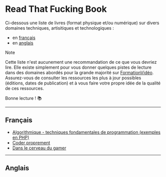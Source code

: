 # Read That Fucking Book

Ci-dessous une liste de livres (format physique et/ou numérique) sur divers domaines techniques, artisitiques et technologiques :

+ en [français](#français)
+ en [anglais](#anglais)

> [!NOTE]
> Cette liste n'est aucunement une recommandation de ce que vous devriez lire. Elle existe simplement pour vous donner quelques pistes de lecture dans des domaines abordés pour la grande majorité sur [FormationVidéo](https://www.youtube.com/formationvideo8). Assurez-vous de consulter les ressources les plus à jour possibles (éditions, dates de publication) et à vous faire votre propre idée de la qualité de ces ressources.

Bonne lecture ! 📚

---

## Français

+ [Algorithmique - techniques fondamentales de programmation (exemples en PHP)](https://isbndb.com/book/9782409027086)
+ [Coder proprement](https://isbndb.com/book/9782326002272)
+ [Dans le cerveau du gamer](https://isbndb.com/book/9782100809158)

<!--
|Dictionnaire des mathématiques élémentaires|Stella Baruk|
|Java pour les Nuls|Barry Burd|
|Je dessine mes premiers personnages|Kaori Yoshikawa|
|Le dessin de manga|Sonia Leong|
|Le guide de l'étalonneur DaVinci Resolve 18|Daria Fissoun, David Hover, Dion Scoppettuolo, Jason Druss, Mary Plummer|
|Le guide des VFX avec DaVinci Resolve 18|Damian Allen, Dion Scoppettuolo, Tony Gallardo|
|Le guide du débutant DaVinci Resolve 18|Arthur Ditner, Chris Roberts, Daria Fissoun, Dion Scoppettuolo, Simon Hall|
|Programmation efficace - 128 algorithmes qu'il faut avoir compris et codés en Python au cours de sa vie|Christoph Dürr, Jill-Jênn Vie|
|Programmation web pour les Nuls|Chris Minnick, Eva Holland, Nikhil Abraham|
|Programmer en langage C|Claude Delannoy|
|Programmer pour les Nuls|Olivier Engler, Wallace Wang|
|Python - manuel de référence|Alex Martelli, Anna Martelli Ravenscroft, Paul McGuire, Steve Holden|
|Python pour débutants : programmer un réseau neuronal en 7 jours|Benjamin Spahic|
|SQL Synthex|Christian Soutou, Frédéric Brouard, Rudi Bruchez|
-->

---

## Anglais

<!--
|An Architectural Approach to Level Design|Christopher W. Totten|
|A Practical Guide to Level Design: From Theory to Practice, Diplomacy and Production|Benjamin Bauer|
|Arm Assembly Internals and Reverse Engineering|Maria Markstedter|
|Blood, Sweat, and Pixels: The Triumphant, Turbulent Stories Behind How Video Games Are Made|Jason Schreier|
|C++ Primer|Barbara Moo, Josée Lajoie, Stanley Lippman|
|Clean Code|Robert C. Martin|
|Compilers: Principles Techniques And Tools|Alfred V. Aho, Jeffrey Ullman, Monica Lam, Ravi Sethi|
|Computer Networks|Andrew S. Tanenbaum|
|Design Patterns: Elements of Reusable Object-Oriented Software|Erich Gamma, Richard Helm, Ralph Johnson, John Vlissides|
|Dramatic Storytelling & Narrative Design|Ross Berger|
|Effective Java|Joshua Bloch|
|Game Engine Architecture|Jason Gregory|
|Game Programming in C++|Sanjay Madhav|
|Game Programming Patterns|Robert Nystrom|
|Head First SQL|Lynn Beighley|
|Head First Excel|Michael Milton|
|Head First Networking|Al Anderson, Ryan Benedetti|
|Head First Agile|Andrew Stellman, Jennifer Greene|
|Head First Android Development|Dawn Griffiths|
|Head First C|David Griffiths|
|Head First C#|Andrew Stellman, Jennifer Greene|
|Head First Design Patterns|Bert Bates, Elisabeth Freeman, Eric Freeman, Kathy Sierra|
|Head First Git|Raju Gandhi|
|Head First Go|Jay McGavren|
|Head First HTML and CSS|Elisabeth Robson, Eric Freeman|
|Head First HTML5 Programming|Elisabeth Robson, Eric Freeman|
|Head First Java|Bert Bates, Kathy Sierra, Trisha Gee|
|Head First JavaScript Programming|Elisabeth Robson, Eric Freeman|
|Head First Kotlin|David Griffiths, Dawn Griffiths|
|Head First Learn to Code|Eric Freeman|
|Head First Mobile Web|Jason Grigsby, Lyza Danger Gardner|
|Head First Object-Oriented Analysis and Design|Brett McLaughlin, David West, Gary Pollice|
|Head First PHP & MySQL|Lynn Beighley, Michael Morrison|
|Head First Programming|David Griffiths, Paul Barry (Aut|
|Head First Python|Paul Barry|
|Head First Ruby|Jay McGavren|
|Head First Servlets and JPS|Bert Bates, Bryan Basham, Kathy Sierra|
|Head First Software Architecture|Mark Richards, Neal Ford, Raju Gandhi|
|Head First Software Development|Dan Pilone, Russ Miles|
|Head First Swift|Jon Manning, Paris Buttfield-Addison|
|Head First Web Design|Ethan Watrall, Jeff Siarto|
|Head First WordPress|Jeff Siarto|
|Introduction to 3D Game Programming with DirectX 11|Frank D. Luna|
|Mastering Game Design with Unity 2021|Scott Tykoski|
|Object-Oriented Python|Irv Kalb|
|OpenSSL Cookbook|Ivan Ristić|
|Professional C++|Marc Gregoire|
|Professional Techniques for Video Game Writing|Wendy Despain|
|The Art of Game Design: A book of lenses|Jesse Schell|
|The Gamer's Brain|Celia Hodent|
|Video Game Level Design|Michael Salmond|
|Video Game Storytelling|Evan Skolnick|
|Working Effectively with Legacy Code|Michael C. Feathers|
-->
